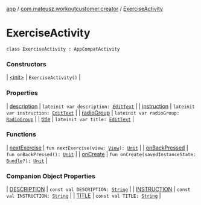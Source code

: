 [app](../../index.md) / [com.mateusz.workoutcustomer.creator](../index.md) / [ExerciseActivity](./index.md)

# ExerciseActivity

`class ExerciseActivity : AppCompatActivity`

### Constructors

| [&lt;init&gt;](-init-.md) | `ExerciseActivity()` |

### Properties

| [description](description.md) | `lateinit var description: `[`EditText`](https://developer.android.com/reference/android/widget/EditText.html) |
| [instruction](instruction.md) | `lateinit var instruction: `[`EditText`](https://developer.android.com/reference/android/widget/EditText.html) |
| [radioGroup](radio-group.md) | `lateinit var radioGroup: `[`RadioGroup`](https://developer.android.com/reference/android/widget/RadioGroup.html) |
| [title](title.md) | `lateinit var title: `[`EditText`](https://developer.android.com/reference/android/widget/EditText.html) |

### Functions

| [nextExercise](next-exercise.md) | `fun nextExercise(view: `[`View`](https://developer.android.com/reference/android/view/View.html)`): `[`Unit`](https://kotlinlang.org/api/latest/jvm/stdlib/kotlin/-unit/index.html) |
| [onBackPressed](on-back-pressed.md) | `fun onBackPressed(): `[`Unit`](https://kotlinlang.org/api/latest/jvm/stdlib/kotlin/-unit/index.html) |
| [onCreate](on-create.md) | `fun onCreate(savedInstanceState: `[`Bundle`](https://developer.android.com/reference/android/os/Bundle.html)`?): `[`Unit`](https://kotlinlang.org/api/latest/jvm/stdlib/kotlin/-unit/index.html) |

### Companion Object Properties

| [DESCRIPTION](-d-e-s-c-r-i-p-t-i-o-n.md) | `const val DESCRIPTION: `[`String`](https://kotlinlang.org/api/latest/jvm/stdlib/kotlin/-string/index.html) |
| [INSTRUCTION](-i-n-s-t-r-u-c-t-i-o-n.md) | `const val INSTRUCTION: `[`String`](https://kotlinlang.org/api/latest/jvm/stdlib/kotlin/-string/index.html) |
| [TITLE](-t-i-t-l-e.md) | `const val TITLE: `[`String`](https://kotlinlang.org/api/latest/jvm/stdlib/kotlin/-string/index.html) |

